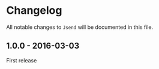 # Changelog

All notable changes to `Jsend` will be documented in this file.

## 1.0.0 - 2016-03-03

First release
